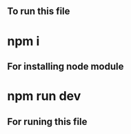 ## To run this file

# npm i 
## For installing node module


# npm run dev

## For runing this file

